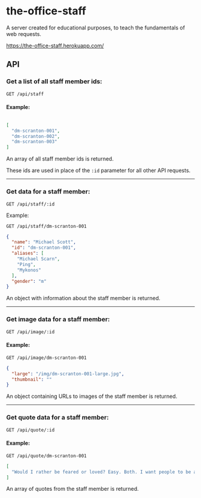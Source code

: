 # the-office-staff

A server created for educational purposes, to teach the fundamentals of web requests.

https://the-office-staff.herokuapp.com/

## API

### Get a list of all staff member ids:

`GET /api/staff`

#### Example:

```json

[
  "dm-scranton-001",
  "dm-scranton-002",
  "dm-scranton-003"
]
```

An array of all staff member ids is returned.

These ids are used in place of the `:id` parameter for all other API requests.

---

### Get data for a staff member:

`GET /api/staff/:id`

Example:

`GET /api/staff/dm-scranton-001`

```json
{
  "name": "Michael Scott",
  "id": "dm-scranton-001",
  "aliases": [
    "Michael Scarn",
    "Ping",
    "Mykonos"
  ],
  "gender": "m"
}
```

An object with information about the staff member is returned.

---

### Get image data for a staff member:

`GET /api/image/:id`

#### Example:

`GET /api/image/dm-scranton-001`

```json
{
  "large": "/img/dm-scranton-001-large.jpg",
  "thumbnail": ""
}
```

An object containing URLs to images of the staff member is returned.

---

### Get quote data for a staff member:

`GET /api/quote/:id`

#### Example:

`GET /api/quote/dm-scranton-001`

```json
[
  "Would I rather be feared or loved? Easy. Both. I want people to be afraid of how much they love me."
]
```

An array of quotes from the staff member is returned.

